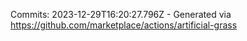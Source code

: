 Commits: 2023-12-29T16:20:27.796Z - Generated via https://github.com/marketplace/actions/artificial-grass
<br>
